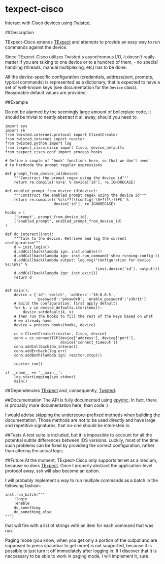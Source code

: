 texpect-cisco
==
Interact with Cisco devices using [Twisted](http://twistedmatrix.com/).

##Description

TExpect-Cisco extends [TExpect](http://github.com/shylent/texpect) and attempts to provide an easy way to run commands against the device.

Since TExpect-Cisco utilizes Twisted's asynchronous I/O, it doesn't really matter if you are talking to one device or to a hundred of them, - no special handling (threads, manual multiplexing, etc) has to be done.

All the device-specific configuration (credentials, address/port, prompts, typical commands) is represented as a dictionary, that is expected to have a set of well-known keys (see documentation for the `Device` class). Reasonable default values are provided.

##Example

Do not be alarmed by the seemingly large amount of boilerplate code, it should be
trivial to neatly abstract it all away, should you need to.

    import sys
    import re
    from twisted.internet.protocol import ClientCreator
    from twisted.internet import reactor
    from twisted.python import log
    from texpect_cisco.cisco import Cisco, device_defaults
    from texpect_cisco.conf import process_hooks
    
    # Define a couple of 'hook' functions here, so that we don't need
    # to hardcode the prompt regular expressions
    
    def prompt_from_device_id(device):
        """Construct the prompt regex using the device id"""
        return re.compile('%s>$' % device['id'], re.IGNORECASE)
    
    def enabled_prompt_from_device_id(device):
        """Construct the enabled prompt regex using the device id"""
        return re.compile(r'%s\s*?(\(config(-\S+?)?\))?#$' %
                          device['id'], re.IGNORECASE)
    
    hooks = (
        ('prompt', prompt_from_device_id),
        ('enabled_prompt', enabled_prompt_from_device_id)
    )
    
    def do_interact(inst):
        """Talk to the device. Retrieve and log the current configuration"""
        d = inst.login()
        d.addCallback(lambda ign: inst.enable())
        d.addCallback(lambda ign: inst.run_command('show running-config'))
        d.addCallback(lambda output: log.msg("Configuration for device %s:\n%s" %
                                             (inst.device['id'], output)))
        d.addCallback(lamgda ign: inst.exit())
        return d
    
   
    def main():
        device = {'id':'switch', 'address':'10.0.0.5',
                  'password':'p4ssw0rD', 'enable_password':'s3kr1t'}
        # Build the configuration: first apply defaults
        for k, v in device_defaults.iteritems():
            device.setdefault(k, v)
        # Then run the hooks to fill the rest of the keys based on what
        # we already have
        device = process_hooks(hooks, device)
        
        cc = ClientCreator(reactor, Cisco, device)
        conn = cc.connectTCP(device['address'], device['port'],
                             device['connect_timeout'])
        conn.addCallback(do_interact)
        conn.addErrback(log.err)
        conn.addBoth(lambda ign: reactor.stop())
        
        reactor.run()
        
    if __name__ == '__main__':
        log.startLogging(sys.stdout)
        main()

##Dependencies
[TExpect](http://github.com/shylent/texpect) and, consequently, [Twisted](http://twistedmatrix.com/).


##Documentation
The API is fully documented using [epydoc](http://epydoc.sourceforge.net/). In fact, there is probably more documentation here, than code :)

I would advise skipping the underscore-prefixed methods when building the documentation.
Those methods are not to be used directly and have large and repetitive signatures,
that no-one should be interested in.

##Tests
A test suite is included, but it is impossible to account for all the potential subtle differences between IOS versions. Luckily, most of the time such problems can be fixed by providing the correct configuration, rather than altering the actual logic.

##Future
At the moment, TExpect-Cisco only supports telnet as a medium, because so does [TExpect](http://github.com/shylent/texpect). Once I properly abstract the application-level protocol away, ssh will also become an option.

I will probably implement a way to run multiple commands as a batch in the following fashion:

    inst.run_batch("""
        !login
        !enable
        do_something
        do_something_else
    """)

that will fire with a list of strings with an item for each command that was run.

Paging mode (you know, when you get only a portion of the output and are supposed to
press spacebar to get more) is not supported, because it is possible to just turn it off
immediately after logging in. If I discover that it is neccessary to be able to work
in paging mode, I will implement it, sure.
 
